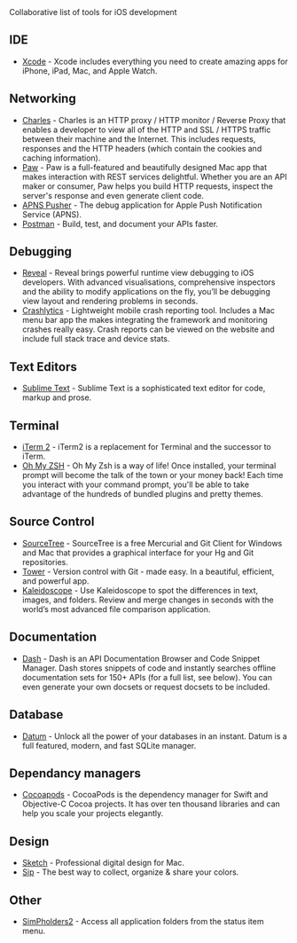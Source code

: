 <div class="markdown-output__summary">
  Collaborative list of tools for iOS development
</div>

## IDE

* [Xcode](https://developer.apple.com/xcode/) - Xcode includes everything you need to create amazing apps for iPhone, iPad, Mac, and Apple Watch.

## Networking

* [Charles](http://www.charlesproxy.com/) - Charles is an HTTP proxy / HTTP monitor / Reverse Proxy that enables a developer to view all of the HTTP and SSL / HTTPS traffic between their machine and the Internet. This includes requests, responses and the HTTP headers (which contain the cookies and caching information).
* [Paw](https://luckymarmot.com/paw) - Paw is a full-featured and beautifully designed Mac app that makes interaction with REST services delightful. Whether you are an API maker or consumer, Paw helps you build HTTP requests, inspect the server's response and even generate client code.
* [APNS Pusher](https://github.com/KnuffApp/APNS-Pusher) - The debug application for Apple Push Notification Service (APNS).
* [Postman](https://www.getpostman.com/) - Build, test, and document your APIs faster.

## Debugging

* [Reveal](http://revealapp.com/) - Reveal brings powerful runtime view debugging to iOS developers. With advanced visualisations, comprehensive inspectors and the ability to modify applications on the fly, you’ll be debugging view layout and rendering problems in seconds.
* [Crashlytics](http://try.crashlytics.com/) - Lightweight mobile crash reporting tool. Includes a Mac menu bar app the makes integrating the framework and monitoring crashes really easy. Crash reports can be viewed on the website and include full stack trace and device stats.

## Text Editors

* [Sublime Text](https://www.sublimetext.com/) - Sublime Text is a sophisticated text editor for code, markup and prose.

## Terminal

* [iTerm 2](https://www.iterm2.com/) - iTerm2 is a replacement for Terminal and the successor to iTerm.
* [Oh My ZSH](https://github.com/robbyrussell/oh-my-zsh) - Oh My Zsh is a way of life! Once installed, your terminal prompt will become the talk of the town or your money back! Each time you interact with your command prompt, you'll be able to take advantage of the hundreds of bundled plugins and pretty themes.

## Source Control

* [SourceTree](https://www.sourcetreeapp.com/) - SourceTree is a free Mercurial and Git Client for Windows and Mac that provides a graphical interface for your Hg and Git repositories.
* [Tower](http://www.git-tower.com/) - Version control with Git - made easy. In a beautiful, efficient, and powerful app.
* [Kaleidoscope](http://www.kaleidoscopeapp.com/) - Use Kaleidoscope to spot the differences in text, images, and folders. Review and merge changes in seconds with the world’s most advanced file comparison application.

## Documentation

* [Dash](https://kapeli.com/dash) - Dash is an API Documentation Browser and Code Snippet Manager. Dash stores snippets of code and instantly searches offline documentation sets for 150+ APIs (for a full list, see below). You can even generate your own docsets or request docsets to be included.

## Database

* [Datum](http://datumapps.com/datum.html) - Unlock all the power of your databases in an instant. Datum is a full featured, modern, and fast SQLite manager.

## Dependancy managers

* [Cocoapods](https://cocoapods.org/) - CocoaPods is the dependency manager for Swift and Objective-C Cocoa projects. It has over ten thousand libraries and can help you scale your projects elegantly.

## Design

* [Sketch](http://www.sketchapp.com/) - Professional digital design for Mac.
* [Sip](http://theolabrothers.com/) - The best way to collect, organize & share your colors.

## Other

* [SimPholders2](https://simpholders.com/) - Access all application folders from the status item menu.
